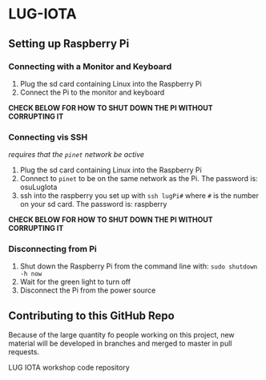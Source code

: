 #  LUG-IOTA

## Setting up Raspberry Pi

### Connecting with a Monitor and Keyboard

1. Plug the sd card containing Linux into the Raspberry Pi
2. Connect the Pi to the monitor and keyboard

**CHECK BELOW FOR HOW TO SHUT DOWN THE PI WITHOUT CORRUPTING IT**

### Connecting vis SSH
*requires that the `pinet` network be active*

1. Plug the sd card containing Linux into the Raspberry Pi
2. Connect to `pinet` to be on the same network as the Pi. The password is: osuLugIota
3. ssh into the raspberry you set up with `ssh lugPi#` where `#` is the number on your sd card. The password is: raspberry

**CHECK BELOW FOR HOW TO SHUT DOWN THE PI WITHOUT CORRUPTING IT**

### Disconnecting from Pi

1. Shut down the Raspberry Pi from the command line with: `sudo shutdown -h now`
2. Wait for the green light to turn off
3. Disconnect the Pi from the power source

## Contributing to this GitHub Repo

Because of the large quantity fo people working on this project, new material will be developed in branches and merged to master in pull requests. 

LUG IOTA workshop code repository
